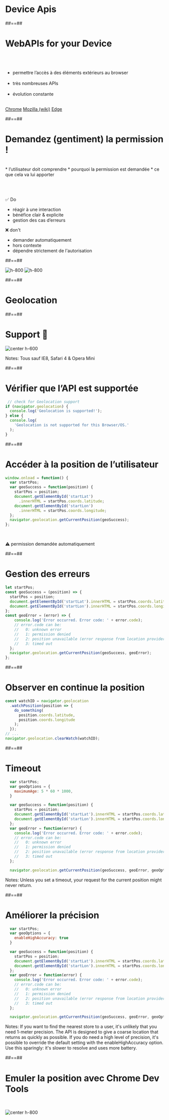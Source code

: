 <!-- .slide: class="transition-white sfeir-bg-blue" -->

# Device Apis

##==##

# WebAPIs for your Device

<br><br>
* permettre l’accès à des éléments extérieurs au browser
<br><br>
* très nombreuses APIs
<br><br>
* évolution constante

<br>

<div class="flex-row">
<a href="https://developer.chrome.com/apps/api_other" target="_blank">Chrome</a>
<a href="https://developer.mozilla.org/fr/docs/WebAPI" target="_blank">Mozilla (wiki)</a>
<a href="https://developer.microsoft.com/en-us/microsoft-edge/platform/status/?q=category%3Adevice" target="_blank">Edge</a>
</div>


##==##

# Demandez (gentiment) la permission !

<br>
* l’utilisateur doit comprendre
  * pourquoi la permission est demandée
  * ce que cela va lui apporter

<br><br>

<div class="flex-row">
    <div>
        <span class="center">✅ Do</span>
        <ul>
            <li>réagir à une interaction</li>
            <li>bénéfice clair & explicite</li>
            <li>gestion des cas d’erreurs</li>
        <ul>
    </div>
    <div>
        <span class="center">❌ don't</span>
        <ul>
            <li>demander automatiquement</li>
            <li>hors contexte</li>
            <li>dépendre strictement de l'autorisation</li>
        <ul>
    </div>
</div>

##==##

<!-- .slide: class="flex-row" -->

![h-800](./assets/images/install_do.png)
![h-800](./assets/images/install_dont.png)

##==##

<!-- .slide: data-background="./assets/images/geolocation.png" class="transition-white"-->

# Geolocation

##==##

# Support 🎉

![center h-600](./assets/images/caniuse_geolocation.png)

Notes:
Tous sauf IE8, Safari 4 & Opera Mini


##==##

<!-- .slide: class="with-code" -->

# Vérifier que l’API est supportée

```javascript
 // check for Geolocation support
if (navigator.geolocation) {
  console.log('Geolocation is supported!');
} else {
  console.log(
    'Geolocation is not supported for this Browser/OS.'
  );
}
```
<!-- .element: class="big-code" -->

##==##

<!-- .slide: class="with-code" -->

# Accéder à la position de l’utilisateur

```javascript
window.onload = function() {
  var startPos;
  var geoSuccess = function(position) {
    startPos = position;
    document.getElementById('startLat')
      .innerHTML = startPos.coords.latitude;
    document.getElementById('startLon')
      .innerHTML = startPos.coords.longitude;
  };
  navigator.geolocation.getCurrentPosition(geoSuccess);
};
```
<!-- .element: class="big-code" -->

<br>

⚠️ permission demandée automatiquement
<!-- .element: class="center" -->

##==##

<!-- .slide: class="with-code" -->

# Gestion des erreurs

```javascript
let startPos;
const geoSuccess = (position) => {
  startPos = position;
  document.getElementById('startLat').innerHTML = startPos.coords.latitude;
  document.getElementById('startLon').innerHTML = startPos.coords.longitude;
};
const geoError = (error) => {
    console.log('Error occurred. Error code: ' + error.code);
    // error.code can be:
    //   0: unknown error
    //   1: permission denied
    //   2: position unavailable (error response from location provider)
    //   3: timed out
  };
  navigator.geolocation.getCurrentPosition(geoSuccess, geoError);
};
```

##==##

<!-- .slide: class="with-code" -->

# Observer en continue la position

```javascript
const watchID = navigator.geolocation
  .watchPosition(position => {
    do_something(
      position.coords.latitude,
      position.coords.longitude
    );
  });
// ...
navigator.geolocation.clearWatch(watchID);
```
<!-- .element: class="big-code" -->

##==##

<!-- .slide: class="with-code" -->

# Timeout

```javascript
  var startPos;
  var geoOptions = {
    maximumAge: 5 * 60 * 1000,
  }

  var geoSuccess = function(position) {
    startPos = position;
    document.getElementById('startLat').innerHTML = startPos.coords.latitude;
    document.getElementById('startLon').innerHTML = startPos.coords.longitude;
  };
  var geoError = function(error) {
    console.log('Error occurred. Error code: ' + error.code);
    // error.code can be:
    //   0: unknown error
    //   1: permission denied
    //   2: position unavailable (error response from location provider)
    //   3: timed out
  };

  navigator.geolocation.getCurrentPosition(geoSuccess, geoError, geoOptions);
```

Notes:
Unless you set a timeout, your request for the current position might never return.


##==##

<!-- .slide: class="with-code" -->

# Améliorer la précision


```javascript
  var startPos;
  var geoOptions = {
    enableHighAccuracy: true
  }

  var geoSuccess = function(position) {
    startPos = position;
    document.getElementById('startLat').innerHTML = startPos.coords.latitude;
    document.getElementById('startLon').innerHTML = startPos.coords.longitude;
  };
  var geoError = function(error) {
    console.log('Error occurred. Error code: ' + error.code);
    // error.code can be:
    //   0: unknown error
    //   1: permission denied
    //   2: position unavailable (error response from location provider)
    //   3: timed out
  };

  navigator.geolocation.getCurrentPosition(geoSuccess, geoError, geoOptions);
```

Notes:
If you want to find the nearest store to a user, it's unlikely that you need 1-meter precision. The API is designed to give a coarse location that returns as quickly as possible.
If you do need a high level of precision, it's possible to override the default setting with the enableHighAccuracy option. Use this sparingly: it's slower to resolve and uses more battery.

##==##

# Emuler la position avec Chrome Dev Tools

<br>

![center h-800](./assets/images/devtools_emulate_position.png)

